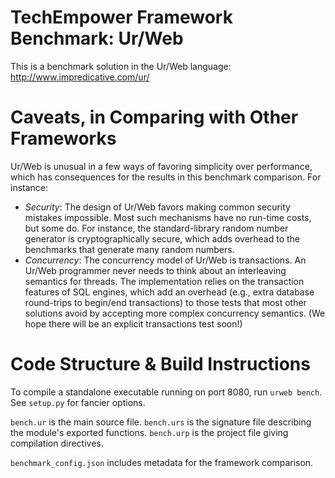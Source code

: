 TechEmpower Framework Benchmark: Ur/Web
=======================================

This is a benchmark solution in the Ur/Web language:
  http://www.impredicative.com/ur/

Caveats, in Comparing with Other Frameworks
===========================================

Ur/Web is unusual in a few ways of favoring simplicity over performance, which has consequences for the results in this benchmark comparison.  For instance:
* *Security*: The design of Ur/Web favors making common security mistakes impossible.  Most such mechanisms have no run-time costs, but some do.  For instance, the standard-library random number generator is cryptographically secure, which adds overhead to the benchmarks that generate many random numbers.
* *Concurrency*: The concurrency model of Ur/Web is transactions.  An Ur/Web programmer never needs to think about an interleaving semantics for threads.  The implementation relies on the transaction features of SQL engines, which add an overhead (e.g., extra database round-trips to begin/end transactions) to those tests that most other solutions avoid by accepting more complex concurrency semantics.  (We hope there will be an explicit transactions test soon!)

Code Structure & Build Instructions
===================================

To compile a standalone executable running on port 8080, run `urweb bench`.  See `setup.py` for fancier options.

`bench.ur` is the main source file.  `bench.urs` is the signature file describing the module's exported functions.  `bench.urp` is the project file giving compilation directives.

`benchmark_config.json` includes metadata for the framework comparison.
